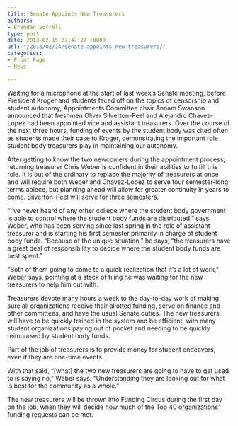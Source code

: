 ```yaml
---
title: Senate Appoints New Treasurers
authors:
- Brendan Sorrell
type: post
date: 2013-02-15 07:47:27 +0000
url: "/2013/02/14/senate-appoints-new-treasurers/"
categories:
- Front Page
- News

---
```

Waiting for a microphone at the start of last week’s Senate meeting, before President Kroger and students faced off on the topics of censorship and student autonomy, Appointments Committee chair Annam Swanson announced that freshmen Oliver Silverton-Peel and Alejandro Chavez-Lopez had been appointed vice and assistant treasurers. Over the course of the next three hours, funding of events by the student body was cited often as students made their case to Kroger, demonstrating the important role student body treasurers play in maintaining our autonomy.

After getting to know the two newcomers during the appointment process, returning treasurer Chris Weber is confident in their abilities to fulfill this role. It is out of the ordinary to replace the majority of treasurers at once and will require both Weber and Chavez-Lopez to serve four semester-long terms apiece, but planning ahead will allow for greater continuity in years to come. Silverton-Peel will serve for three semesters.

“I’ve never heard of any other college where the student body government is able to control where the student body funds are distributed,” says Weber, who has been serving since last spring in the role of assistant treasurer and is starting his first semester primarily in charge of student body funds. “Because of the unique situation,” he says, “the treasurers have a great deal of responsibility to decide where the student body funds are best spent.”

“Both of them going to come to a quick realization that it’s a lot of work,” Weber says, pointing at a stack of filing he was waiting for the new treasurers to help him out with.

Treasurers devote many hours a week to the day-to-day work of making sure all organizations receive their allotted funding, serve on finance and other committees, and have the usual Senate duties. The new treasurers will have to be quickly trained in the system and be efficient, with many student organizations paying out of pocket and needing to be quickly reimbursed by student body funds.

Part of the job of treasurers is to provide money for student endeavors, even if they are one-time events.

With that said, “[what] the two new treasurers are going to have to get used to is saying no,” Weber says. “Understanding they are looking out for what is best for the community as a whole.”

The new treasurers will be thrown into Funding Circus during the first day on the job, when they will decide how much of the Top 40 organizations’ funding requests can be met.